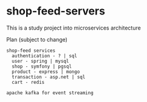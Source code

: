 # shop-feed-servers

This is a study project into microservices architecture

Plan (subject to change)
```
shop-feed services
  authentication - ? | sql
  user - spring | mysql
  shop - symfony | pgsql
  product - express | mongo
  transaction - asp.net | sql
  cart - redis

apache kafka for event streaming
```
